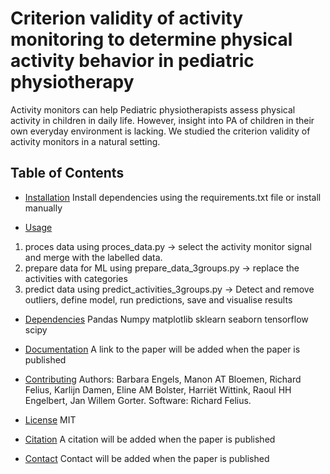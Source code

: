 # Criterion validity of activity monitoring to determine physical activity behavior in pediatric physiotherapy

Activity monitors can help Pediatric physiotherapists assess physical activity in children in daily life. However, insight into PA of children in their own everyday environment is lacking. We studied the criterion validity of activity monitors in a natural setting.

## Table of Contents

- [Installation](#installation)
  Install dependencies using the requirements.txt file or install manually

- [Usage](#usage)

1. proces data using proces_data.py -> select the activity monitor signal and merge with the labelled data.
2. prepare data for ML using prepare_data_3groups.py -> replace the activities with categories
3. predict data using predict_activities_3groups.py -> Detect and remove outliers, define model, run predictions, save and visualise results

- [Dependencies](#dependencies)
  Pandas
  Numpy
  matplotlib
  sklearn
  seaborn
  tensorflow
  scipy

- [Documentation](#documentation)
  A link to the paper will be added when the paper is published

- [Contributing](#contributing)
  Authors:
  Barbara Engels, Manon AT Bloemen, Richard Felius, Karlijn Damen, Eline AM Bolster, Harriët Wittink, Raoul HH Engelbert, Jan Willem Gorter.
  Software:
  Richard Felius.

- [License](#license)
  MIT

- [Citation](#citation)
  A citation will be added when the paper is published

- [Contact](#contact)
  Contact will be added when the paper is published
